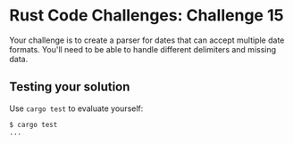# Rust Code Challenges: Challenge 15

Your challenge is to create a parser for dates that can accept
multiple date formats. You'll need to be able to handle different
delimiters and missing data.

## Testing your solution

Use `cargo test` to evaluate yourself:

```console
$ cargo test
...
```

